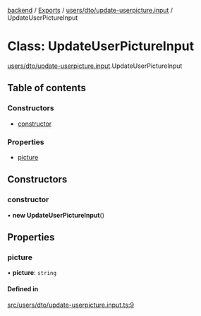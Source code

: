 [backend](../README.md) / [Exports](../modules.md) / [users/dto/update-userpicture.input](../modules/users_dto_update_userpicture_input.md) / UpdateUserPictureInput

# Class: UpdateUserPictureInput

[users/dto/update-userpicture.input](../modules/users_dto_update_userpicture_input.md).UpdateUserPictureInput

## Table of contents

### Constructors

- [constructor](users_dto_update_userpicture_input.UpdateUserPictureInput.md#constructor)

### Properties

- [picture](users_dto_update_userpicture_input.UpdateUserPictureInput.md#picture)

## Constructors

### constructor

• **new UpdateUserPictureInput**()

## Properties

### picture

• **picture**: `string`

#### Defined in

[src/users/dto/update-userpicture.input.ts:9](https://github.com/GQDeltex/ft_transcendence/blob/fdce073/backend/src/users/dto/update-userpicture.input.ts#L9)
